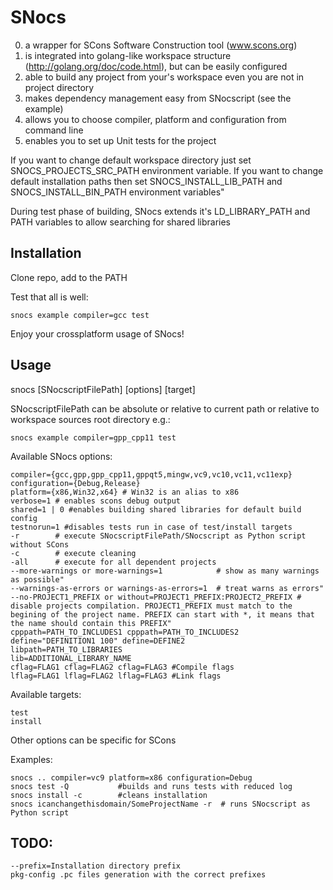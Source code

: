 SNocs
=====

0. a wrapper for SCons Software Construction tool (www.scons.org)
1. is integrated into golang-like workspace structure (http://golang.org/doc/code.html), but can be easily configured
2. able to build any project from your's workspace even you are not in project directory
3. makes dependency management easy from SNocscript (see the example)
4. allows you to choose compiler, platform and configuration from command line
5. enables you to set up Unit tests for the project

If you want to change default workspace directory just set SNOCS_PROJECTS_SRC_PATH environment variable. 
If you want to change default installation paths then set SNOCS_INSTALL_LIB_PATH and SNOCS_INSTALL_BIN_PATH environment variables" 

During test phase of building, SNocs extends it's LD_LIBRARY_PATH and PATH variables to allow searching for shared libraries

Installation
---

Clone repo, add to the PATH

Test that all is well:

    snocs example compiler=gcc test

Enjoy your crossplatform usage of SNocs!

Usage
---

snocs [SNocscriptFilePath] [options] [target]

SNocscriptFilePath can be absolute or relative to current path or 
relative to workspace sources root directory e.g.:

    snocs example compiler=gpp_cpp11 test

Available SNocs options:

    compiler={gcc,gpp,gpp_cpp11,gppqt5,mingw,vc9,vc10,vc11,vc11exp}
    configuration={Debug,Release}
    platform={x86,Win32,x64} # Win32 is an alias to x86
    verbose=1 # enables scons debug output
    shared=1 | 0 #enables building shared libraries for default build config
    testnorun=1 #disables tests run in case of test/install targets
    -r        # execute SNocscriptFilePath/SNocscript as Python script without SCons
    -c        # execute cleaning
    -all      # execute for all dependent projects
    --more-warnings or more-warnings=1            # show as many warnings as possible"
    --warnings-as-errors or warnings-as-errors=1  # treat warns as errors"
    --no-PROJECT1_PREFIX or without=PROJECT1_PREFIX:PROJECT2_PREFIX # disable projects compilation. PROJECT1_PREFIX must match to the begining of the project name. PREFIX can start with *, it means that the name should contain this PREFIX"
    cpppath=PATH_TO_INCLUDES1 cpppath=PATH_TO_INCLUDES2
    define="DEFINITION1 100" define=DEFINE2
    libpath=PATH_TO_LIBRARIES
    lib=ADDITIONAL_LIBRARY_NAME
    cflag=FLAG1 cflag=FLAG2 cflag=FLAG3 #Compile flags
    lflag=FLAG1 lflag=FLAG2 lflag=FLAG3 #Link flags

Available targets:

    test
    install

Other options can be specific for SCons

Examples:

    snocs .. compiler=vc9 platform=x86 configuration=Debug
    snocs test -Q           #builds and runs tests with reduced log
    snocs install -c        #cleans installation
    snocs icanchangethisdomain/SomeProjectName -r  # runs SNocscript as Python script
    
    
    
TODO:
---

    --prefix=Installation directory prefix
    pkg-config .pc files generation with the correct prefixes
